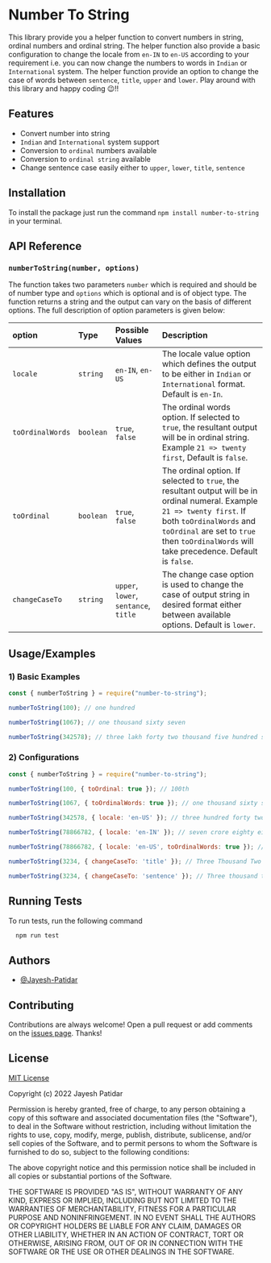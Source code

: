 # Number To String
This library provide you a helper function to convert numbers in string, ordinal numbers and ordinal string. The helper function also provide a basic configuration to change the locale from `en-IN` to `en-US` according to your requirement i.e. you can now change the numbers to words in `Indian` or `International` system. The helper function provide an option to change the case of words between `sentence`, `title`, `upper` and `lower`. Play around with this library and happy coding 😉!!

## Features

- Convert number into string
- `Indian` and `International` system support
- Conversion to `ordinal` numbers available
- Conversion to `ordinal string` available
- Change sentence case easily either to `upper`, `lower`, `title`, `sentence`

## Installation
To install the package just run the command `npm install number-to-string` in your terminal.

## API Reference

### `numberToString(number, options)`

The function takes two parameters `number` which is required and should be of number type and `options` which is optional and is of object type. The function returns a string and the output can vary on the basis of different options. The full description of option parameters is given below:

| option           | Type      | Possible Values                       | Description                                                                                                                                                                                                                                          |
| :--------------- | :-------- | :------------------------------------ | :--------------------------------------------------------------------------------------------------------------------------------------------------------------------------------------------------------------------------------------------------- |
| `locale`         | `string`  | `en-IN`, `en-US`                      | The locale value option which defines the output to be either in `Indian` or `International` format. Default is `en-In`.                                                                                                                             |
| `toOrdinalWords` | `boolean` | `true`, `false`                       | The ordinal words option. If selected to `true`, the resultant output will be in ordinal string. Example `21 => twenty first`, Default is `false`.                                                                                                   |
| `toOrdinal`      | `boolean` | `true`, `false`                       | The ordinal option. If selected to `true`, the resultant output will be in ordinal numeral. Example `21 => twenty first`. If both `toOrdinalWords` and `toOrdinal` are set to `true` then `toOrdinalWords` will take precedence. Default is `false`. |
| `changeCaseTo`   | `string`  | `upper`, `lower`, `sentance`, `title` | The change case option is used to change the case of output string in desired format either between available options. Default is `lower`.                                                                                                           |

## Usage/Examples

### 1) Basic Examples
```javascript
const { numberToString } = require("number-to-string");

numberToString(100); // one hundred

numberToString(1067); // one thousand sixty seven

numberToString(342578); // three lakh forty two thousand five hundred seventy eight
```

### 2) Configurations
```javascript
const { numberToString } = require("number-to-string");

numberToString(100, { toOrdinal: true }); // 100th

numberToString(1067, { toOrdinalWords: true }); // one thousand sixty seventh

numberToString(342578, { locale: 'en-US' }); // three hundred forty two thousand five hundred seventy eight

numberToString(78866782, { locale: 'en-IN' }); // seven crore eighty eight lakh sixty six thousand seven hundred eighty two

numberToString(78866782, { locale: 'en-US', toOrdinalWords: true }); // seventy eight million eight hundred sixty six thousand seven hundred eighty second

numberToString(3234, { changeCaseTo: 'title' }); // Three Thousand Two Hundred Thirty Four

numberToString(3234, { changeCaseTo: 'sentence' }); // Three thousand two hundred thirty four
```

## Running Tests

To run tests, run the following command

```bash
  npm run test
```

## Authors

- [@Jayesh-Patidar](https://github.com/Jayesh-Patidar)

## Contributing

Contributions are always welcome! Open a pull request or add comments on the
[issues page](https://github.com/Jayesh-Patidar/number-to-string/issues). Thanks!

## License

[MIT License](https://choosealicense.com/licenses/mit/)

Copyright (c) 2022 Jayesh Patidar

Permission is hereby granted, free of charge, to any person obtaining a copy
of this software and associated documentation files (the "Software"), to deal
in the Software without restriction, including without limitation the rights
to use, copy, modify, merge, publish, distribute, sublicense, and/or sell
copies of the Software, and to permit persons to whom the Software is
furnished to do so, subject to the following conditions:

The above copyright notice and this permission notice shall be included in all
copies or substantial portions of the Software.

THE SOFTWARE IS PROVIDED "AS IS", WITHOUT WARRANTY OF ANY KIND, EXPRESS OR
IMPLIED, INCLUDING BUT NOT LIMITED TO THE WARRANTIES OF MERCHANTABILITY,
FITNESS FOR A PARTICULAR PURPOSE AND NONINFRINGEMENT. IN NO EVENT SHALL THE
AUTHORS OR COPYRIGHT HOLDERS BE LIABLE FOR ANY CLAIM, DAMAGES OR OTHER
LIABILITY, WHETHER IN AN ACTION OF CONTRACT, TORT OR OTHERWISE, ARISING FROM,
OUT OF OR IN CONNECTION WITH THE SOFTWARE OR THE USE OR OTHER DEALINGS IN THE
SOFTWARE.
